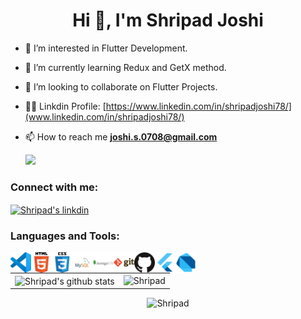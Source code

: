 <!---
runtime-error2905/runtime-error2905 is a ✨ special ✨ repository because its `README.md` (this file) appears on your GitHub profile.
You can click the Preview link to take a look at your changes.
--->

<h1 align="center">Hi 👋, I'm  Shripad Joshi </h1>
<!-- <h2 align="center">"runtime_error_29"</h2> -->

- 👀 I’m interested in Flutter Development.

- 🌱 I’m currently learning Redux and GetX method.

- 💞️ I’m looking to collaborate on Flutter Projects.

- 👨‍💻 Linkdin Profile: [https://www.linkedin.com/in/shripadjoshi78/](www.linkedin.com/in/shripadjoshi78/)

- 📫 How to reach me **joshi.s.0708@gmail.com**

    <img src="https://komarev.com/ghpvc/?username=codeflash3" width=160px/>

<h3 align="left">Connect with me:</h3>
<p align="center">

<a href="https://www.linkedin.com/in/shripadjoshi78/" target="blank"><img align="center" src="https://user-images.githubusercontent.com/54509629/135730249-efac72bc-a6e2-4d31-a693-864bbbc2afac.gif" alt="Shripad's linkdin" height="50" width="50" /></a>

### Languages and Tools:
<div>
<img align="left" alt="Visual Studio Code" width="33px" src="https://raw.githubusercontent.com/github/explore/80688e429a7d4ef2fca1e82350fe8e3517d3494d/topics/visual-studio-code/visual-studio-code.png" />
<img align="left" alt="HTML5" width="33px" src="https://raw.githubusercontent.com/github/explore/80688e429a7d4ef2fca1e82350fe8e3517d3494d/topics/html/html.png" />
<img align="left" alt="CSS3" width="33px" src="https://raw.githubusercontent.com/github/explore/80688e429a7d4ef2fca1e82350fe8e3517d3494d/topics/css/css.png" />
<img align="left" alt="MySQL" width="33px" src="https://raw.githubusercontent.com/github/explore/80688e429a7d4ef2fca1e82350fe8e3517d3494d/topics/mysql/mysql.png" />
<img align="left" alt="MongoDB" width="33px" src="https://raw.githubusercontent.com/github/explore/80688e429a7d4ef2fca1e82350fe8e3517d3494d/topics/mongodb/mongodb.png" />
<img align="left" alt="Git" width="33px" src="https://raw.githubusercontent.com/github/explore/80688e429a7d4ef2fca1e82350fe8e3517d3494d/topics/git/git.png" />
<img align="left" alt="GitHub" width="33px" src="https://raw.githubusercontent.com/github/explore/78df643247d429f6cc873026c0622819ad797942/topics/github/github.png" />
<img align="left" alt="GitHub" width="33px" src="https://raw.githubusercontent.com/github/explore/cebd63002168a05a6a642f309227eefeccd92950/topics/flutter/flutter.png" />
<img align="left" alt="GitHub" width="33px" src="https://raw.githubusercontent.com/github/explore/80688e429a7d4ef2fca1e82350fe8e3517d3494d/topics/dart/dart.png" />
</div>
    
<table>
    <tr>
        <td> <img align="center" src="https://github-readme-stats.vercel.app/api?username=codeflash3&show_icons=true&theme=radical" alt="Shripad's github stats" /> </td>
        <td> <img align="left" src="https://github-readme-stats.vercel.app/api/top-langs/?username=codeflash3&layout=compact&theme=radical" alt="Shripad" /> </td>
    </tr>
</table>

<p align="center"><img src="https://user-images.githubusercontent.com/54509629/135729677-82e1d8b4-5179-4d50-b428-c0413e23d1f2.gif" alt="Shripad" width=400px/></p>

